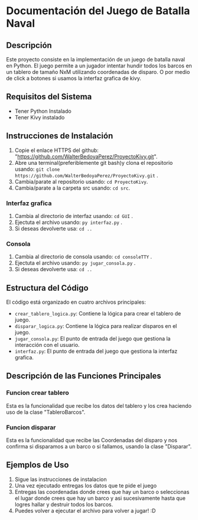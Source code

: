 # Documentación del Juego de Batalla Naval

## Descripción
Este proyecto consiste en la implementación de un juego de batalla naval en Python. El juego permite a un jugador intentar hundir todos los barcos en un tablero de tamaño NxM utilizando coordenadas de disparo. O por medio de click a botones si usamos la interfaz grafica de kivy.

## Requisitos del Sistema
- Tener Python Instalado
- Tener Kivy instalado

## Instrucciones de Instalación
1. Copie el enlace HTTPS del github: "https://github.com/WalterBedoyaPerez/ProyectoKivy.git".
2. Abre una terminal(preferiblemente git bash)y clona el repositorio usando: `git clone https://github.com/WalterBedoyaPerez/ProyectoKivy.git` .
3. Cambia/parate al repositorio usando: `cd ProyectoKivy`.
4. Cambia/parate a la carpeta src usando: `cd src`.

### Interfaz grafica

1. Cambia al directorio de interfaz usando: `cd GUI` .
2. Ejectuta el archivo usando: `py interfaz.py` .
3. Si deseas devolverte usa: `cd ..`

### Consola

1. Cambia al directorio de consola usando: `cd consoleTTY` .
2. Ejectuta el archivo usando: `py jugar_consola.py` .
3. Si deseas devolverte usa: `cd ..`

## Estructura del Código
El código está organizado en cuatro archivos principales:
- `crear_tablero_logica.py`: Contiene la lógica para crear el tablero de juego.
- `disparar_logica.py`: Contiene la lógica para realizar disparos en el juego.
- `jugar_consola.py`: El punto de entrada del juego que gestiona la interacción con el usuario.
- `interfaz.py`: El punto de entrada del juego que gestiona la interfaz grafica.

## Descripción de las Funciones Principales
### Funcion crear tablero
Esta es la funcionalidad que recibe los datos del tablero y los crea haciendo uso de la clase "TableroBarcos".

### Funcion disparar
Esta es la funcionalidad que recibe las Coordenadas del disparo y nos confirma si disparamos a un barco o si fallamos, usando la clase "Disparar".


## Ejemplos de Uso
1. Sigue las instrucciones de instalacion
2. Una vez ejecutado entregas los datos que te pide el juego
3. Entregas las coordenadas donde crees que hay un barco o seleccionas el lugar donde crees que hay un barco y asi sucesivamente hasta que logres hallar y destruir todos los barcos.
4. Puedes volver a ejecutar el archivo para volver a jugar! :D